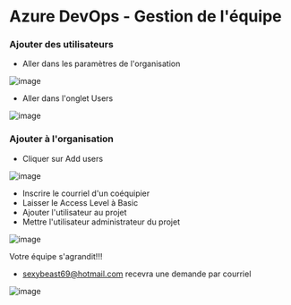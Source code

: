 # Azure DevOps - Gestion de l'équipe

### Ajouter des utilisateurs

- Aller dans les paramètres de l'organisation

![image](/img/infos/DevOps/Equipe/5W5-s2-invite1.jpg)

- Aller dans l'onglet Users

![image](/img/infos/DevOps/Equipe/5W5-s2-invite2.jpg)

### Ajouter à l'organisation
- Cliquer sur Add users

![image](/img/infos/DevOps/Equipe/5W5-s2-invite3.jpg)

- Inscrire le courriel d'un coéquipier
- Laisser le Access Level à Basic
- Ajouter l'utilisateur au projet
- Mettre l'utilisateur administrateur du projet

![image](/img/infos/DevOps/Equipe/5W5-s2-invite4.jpg)


Votre équipe s'agrandit!!!

- sexybeast69@hotmail.com recevra une demande par courriel

![image](/img/infos/DevOps/Equipe/5W5-s2-invite5.jpg)
